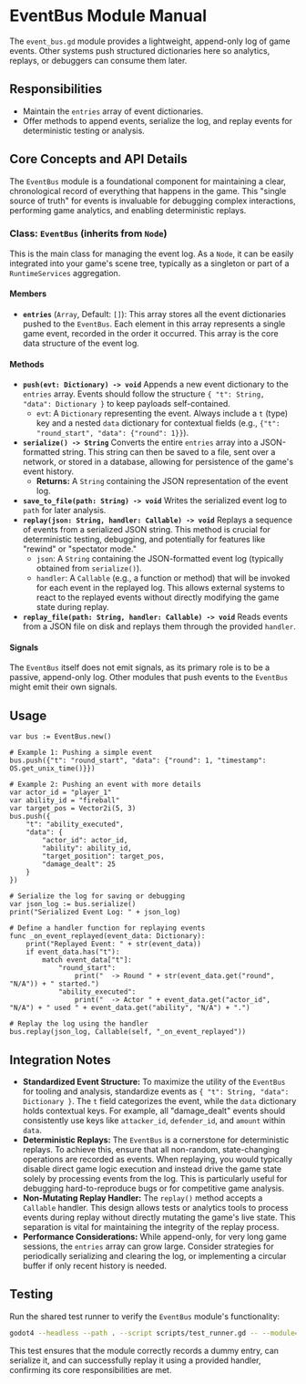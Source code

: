 # EventBus Module Manual

The `event_bus.gd` module provides a lightweight, append-only log of game events. Other systems push structured dictionaries here so analytics, replays, or debuggers can consume them later.

## Responsibilities

- Maintain the `entries` array of event dictionaries.
- Offer methods to append events, serialize the log, and replay events for deterministic testing or analysis.

## Core Concepts and API Details

The `EventBus` module is a foundational component for maintaining a clear, chronological record of everything that happens in the game. This "single source of truth" for events is invaluable for debugging complex interactions, performing game analytics, and enabling deterministic replays.

### Class: `EventBus` (inherits from `Node`)

This is the main class for managing the event log. As a `Node`, it can be easily integrated into your game's scene tree, typically as a singleton or part of a `RuntimeServices` aggregation.

#### Members

*   **`entries`** (`Array`, Default: `[]`): This array stores all the event dictionaries pushed to the `EventBus`. Each element in this array represents a single game event, recorded in the order it occurred. This array is the core data structure of the event log.

#### Methods

*   **`push(evt: Dictionary) -> void`**
    Appends a new event dictionary to the `entries` array. Events should follow the structure `{ "t": String, "data": Dictionary }` to keep payloads self-contained.
    *   `evt`: A `Dictionary` representing the event. Always include a `t` (type) key and a nested `data` dictionary for contextual fields (e.g., `{"t": "round_start", "data": {"round": 1}}`).
*   **`serialize() -> String`**
    Converts the entire `entries` array into a JSON-formatted string. This string can then be saved to a file, sent over a network, or stored in a database, allowing for persistence of the game's event history.
    *   **Returns:** A `String` containing the JSON representation of the event log.
*   **`save_to_file(path: String) -> void`**
    Writes the serialized event log to `path` for later analysis.
*   **`replay(json: String, handler: Callable) -> void`**
    Replays a sequence of events from a serialized JSON string. This method is crucial for deterministic testing, debugging, and potentially for features like "rewind" or "spectator mode."
    *   `json`: A `String` containing the JSON-formatted event log (typically obtained from `serialize()`).
    *   `handler`: A `Callable` (e.g., a function or method) that will be invoked for each event in the replayed log. This allows external systems to react to the replayed events without directly modifying the game state during replay.
*   **`replay_file(path: String, handler: Callable) -> void`**
    Reads events from a JSON file on disk and replays them through the provided `handler`.

#### Signals

The `EventBus` itself does not emit signals, as its primary role is to be a passive, append-only log. Other modules that push events to the `EventBus` might emit their own signals.

## Usage

```gdscript
var bus := EventBus.new()

# Example 1: Pushing a simple event
bus.push({"t": "round_start", "data": {"round": 1, "timestamp": OS.get_unix_time()}})

# Example 2: Pushing an event with more details
var actor_id = "player_1"
var ability_id = "fireball"
var target_pos = Vector2i(5, 3)
bus.push({
    "t": "ability_executed",
    "data": {
        "actor_id": actor_id,
        "ability": ability_id,
        "target_position": target_pos,
        "damage_dealt": 25
    }
})

# Serialize the log for saving or debugging
var json_log := bus.serialize()
print("Serialized Event Log: " + json_log)

# Define a handler function for replaying events
func _on_event_replayed(event_data: Dictionary):
    print("Replayed Event: " + str(event_data))
    if event_data.has("t"):
        match event_data["t"]:
            "round_start":
                print("  -> Round " + str(event_data.get("round", "N/A")) + " started.")
            "ability_executed":
                print("  -> Actor " + event_data.get("actor_id", "N/A") + " used " + event_data.get("ability", "N/A") + ".")

# Replay the log using the handler
bus.replay(json_log, Callable(self, "_on_event_replayed"))
```

## Integration Notes

-   **Standardized Event Structure:** To maximize the utility of the `EventBus` for tooling and analysis, standardize events as `{ "t": String, "data": Dictionary }`. The `t` field categorizes the event, while the `data` dictionary holds contextual keys. For example, all "damage_dealt" events should consistently use keys like `attacker_id`, `defender_id`, and `amount` within `data`.
-   **Deterministic Replays:** The `EventBus` is a cornerstone for deterministic replays. To achieve this, ensure that all non-random, state-changing operations are recorded as events. When replaying, you would typically disable direct game logic execution and instead drive the game state solely by processing events from the log. This is particularly useful for debugging hard-to-reproduce bugs or for competitive game analysis.
-   **Non-Mutating Replay Handler:** The `replay()` method accepts a `Callable` handler. This design allows tests or analytics tools to process events during replay without directly mutating the game's live state. This separation is vital for maintaining the integrity of the replay process.
-   **Performance Considerations:** While append-only, for very long game sessions, the `entries` array can grow large. Consider strategies for periodically serializing and clearing the log, or implementing a circular buffer if only recent history is needed.

## Testing

Run the shared test runner to verify the `EventBus` module's functionality:

```bash
godot4 --headless --path . --script scripts/test_runner.gd -- --module=event_bus
```

This test ensures that the module correctly records a dummy entry, can serialize it, and can successfully replay it using a provided handler, confirming its core responsibilities are met.
